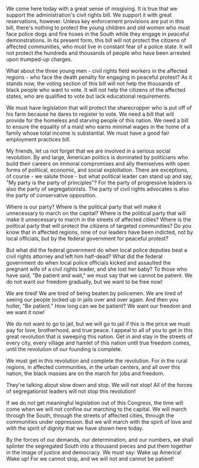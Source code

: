 
We come here today with a great sense of misgiving. It is true that we support the administration's civil rights bill. We support it with great reservations, however. Unless key enforcement provisions are put in this bill, there's nothing to protect the young children and old women who must face police dogs and fire hoses in the South while they engage in peaceful demonstrations. In its present form, this bill will not protect the citizens of affected communities, who must live in constant fear of a police state. It will not protect the hundreds and thousands of people who have been arrested upon trumped-up charges.

What about the three young men - civil rights field workers in the affected regions - who face the death penalty for engaging in peaceful protest? As it stands now, the voting section of this bill will not help the thousands of black people who want to vote. It will not help the citizens of the affected states, who are qualified to vote but lack educational requirements.

We must have legislation that will protect the sharecropper who is put off of his farm because he dares to register to vote. We need a bill that will provide for the homeless and starving people of this nation. We need a bill to ensure the equality of a maid who earns minimal wages in the home of a family whose total income is substantial. We must have a good fair employment practices bill.

My friends, let us not forget that we are involved in a serious social revolution. By and large, American politics is dominated by politicians who build their careers on immoral compromises and ally themselves with open forms of political, economic, and social exploitation. There are exceptions, of course - we salute those - but what political leader can stand up and say, "My party is the party of principles"? For the party of progressive leaders is also the party of segregationists. The party of civil rights advocates is also the party of conservative opposition.

Where is our party? Where is the political party that will make it unnecessary to march on the capital? Where is the political party that will make it unnecessary to march in the streets of affected cities? Where is the political party that will protect the citizens of targeted communities? Do you know that in affected regions, nine of our leaders have been indicted, not by local officials, but by the federal government for peaceful protest?

But what did the federal government do when local police deputies beat a civil rights attorney and left him half-dead? What did the federal government do when local police officials kicked and assaulted the pregnant wife of a civil rights leader, and she lost her baby? To those who have said, "Be patient and wait," we must say that we cannot be patient. We do not want our freedom gradually, but we want to be free now!

We are tired! We are tired of being beaten by policemen. We are tired of seeing our people locked up in jails over and over again. And then you holler, "Be patient." How long can we be patient? We want our freedom and we want it now!

We do not want to go to jail, but we will go to jail if this is the price we must pay for love, brotherhood, and true peace. I appeal to all of you to get in this great revolution that is sweeping this nation. Get in and stay in the streets of every city, every village and hamlet of this nation until true freedom comes, until the revolution of our founding is complete.

We must get in this revolution and complete the revolution. For in the rural regions, in affected communities, in the urban centers, and all over this nation, the black masses are on the march for jobs and freedom.

They're talking about slow down and stop. We will not stop! All of the forces of segregationist leaders will not stop this revolution!

If we do not get meaningful legislation out of this Congress, the time will come when we will not confine our marching to the capital. We will march through the South, through the streets of affected cities, through the communities under oppression. But we will march with the spirit of love and with the spirit of dignity that we have shown here today.

By the forces of our demands, our determination, and our numbers, we shall splinter the segregated South into a thousand pieces and put them together in the image of justice and democracy. We must say: Wake up America! Wake up! For we cannot stop, and we will not and cannot be patient!